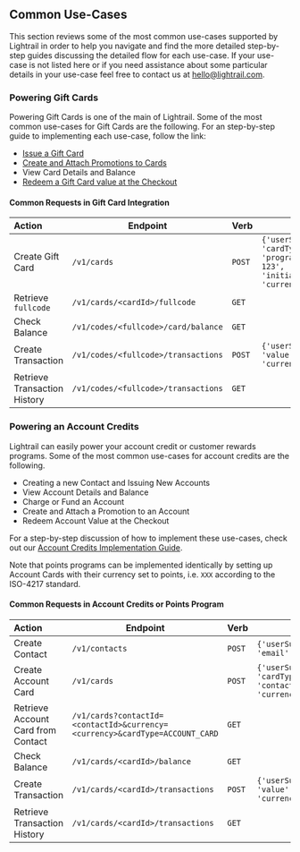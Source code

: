 <a name="use-cases-anchor"></a>
## Common Use-Cases
This section reviews some of the most common use-cases supported by Lightrail in order to help you navigate and find the more detailed step-by-step guides discussing the detailed flow for each use-case. If your use-case is not listed here or if you need assistance about some particular details in your use-case feel free to contact us at hello@lightrail.com.

### Powering Gift Cards

Powering Gift Cards is one of the main of Lightrail. Some of the most common use-cases for Gift Cards are the following. For an step-by-step guide to implementing each use-case, follow the link: 

- [Issue a Gift Card](https://github.com/Giftbit/Lightrail-API-Docs/blob/master/use-cases/gift-card.md)
- [Create and Attach Promotions to Cards](https://github.com/Giftbit/Lightrail-API-Docs/blob/master/use-cases/promotions.md)
- View Card Details and Balance
- [Redeem a Gift Card value at the Checkout](https://github.com/Giftbit/Lightrail-API-Docs/blob/master/use-cases/giftcode-checkout.md)

#### Common Requests in Gift Card Integration

| Action                       | Endpoint                            | Verb   | Body                                     |
| :--------------------------- | ----------------------------------- | ------ | ---------------------------------------- |
| Create Gift Card             | `/v1/cards`                         | `POST` | `{'userSuppliedId':'gc1', 'cardType':'GIFT_CARD', 'programId':'program-123', 'initialValue':500, 'currency':'USD'}` |
| Retrieve `fullcode`          | `/v1/cards/<cardId>/fullcode`       | `GET`  |                                          |
| Check Balance                | `/v1/codes/<fullcode>/card/balance` | `GET`  |                                          |
| Create Transaction           | `/v1/codes/<fullcode>/transactions` | `POST` | `{'userSuppliedId':'tx1', 'value':-10, 'currency':'USD'}` |
| Retrieve Transaction History | `/v1/codes/<fullcode>/transactions` | `GET`  |                                          |

<a name="use-cases-account-credits-anchor"></a>

### Powering an Account Credits

Lightrail can easily power your account credit or customer rewards programs. Some of the most common use-cases for account credits are the following. 

- Creating a new Contact and Issuing New Accounts
- View Account Details and Balance
- Charge or Fund an Account
- Create and Attach a Promotion to an Account
- Redeem Account Value at the Checkout

For a step-by-step discussion of how to implement these use-cases, check out our [Account Credits Implementation Guide](https://github.com/Giftbit/Lightrail-API-Docs/blob/master/use-cases/account-credits.md). 

Note that points programs can be implemented identically by setting up Account Cards with their currency set to points, i.e. `XXX` according to the ISO-4217 standard. 

#### Common Requests in Account Credits or Points Program

| Action                             | Endpoint                                 | Verb   | Body                                     |
| :--------------------------------- | ---------------------------------------- | ------ | ---------------------------------------- |
| Create Contact                     | `/v1/contacts`                           | `POST` | `{'userSuppliedId':'ct1', 'email':'name@example.com'}` |
| Create Account Card                | `/v1/cards`                              | `POST` | `{'userSuppliedId':'ac1', 'cardType':'ACCOUNT_CARD', 'contactId':'contact-123', 'currency':'XXX'}` |
| Retrieve Account Card from Contact | `/v1/cards?contactId=<contactId>&currency=<currency>&cardType=ACCOUNT_CARD` | `GET`  |                                          |
| Check Balance                      | `/v1/cards/<cardId>/balance`             | `GET`  |                                          |
| Create Transaction                 | `/v1/cards/<cardId>/transactions`        | `POST` | `{'userSuppliedId':'tx1', 'value':-10, 'currency':'XXX'}` |
| Retrieve Transaction History       | `/v1/cards/<cardId>/transactions`        | `GET`  |                                          |
